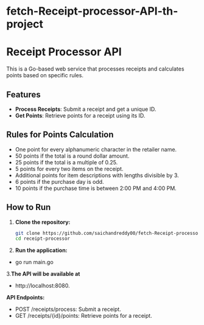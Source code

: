 # fetch-Receipt-processor-API-th-project
# Receipt Processor API

This is a Go-based web service that processes receipts and calculates points based on specific rules.

## Features
- **Process Receipts**: Submit a receipt and get a unique ID.
- **Get Points**: Retrieve points for a receipt using its ID.

## Rules for Points Calculation
- One point for every alphanumeric character in the retailer name.
- 50 points if the total is a round dollar amount.
- 25 points if the total is a multiple of 0.25.
- 5 points for every two items on the receipt.
- Additional points for item descriptions with lengths divisible by 3.
- 6 points if the purchase day is odd.
- 10 points if the purchase time is between 2:00 PM and 4:00 PM.

  
## How to Run
1. **Clone the repository:**
   ```bash
   git clone https://github.com/saichandreddy00/fetch-Receipt-processor-API-th-project.git
   cd receipt-processor
2. **Run the application:**
- go run main.go

3.**The API will be available at** 
- http://localhost:8080.

**API Endpoints:**
- POST /receipts/process: Submit a receipt.
- GET /receipts/{id}/points: Retrieve points for a receipt.





